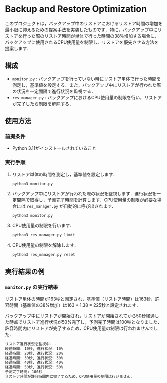 # Backup and Restore Optimization

このプロジェクトは，バックアップ中のリストアにおけるリストア時間の増加を最小限に抑えるための提案手法を実装したものです．特に，バックアップ中にリストアを行った際のリストア時間が単体で行った時間の38%増加する場合に，バックアップに使用されるCPU使用量を制限し、リストアを優先させる方法を提案します．

## 構成

- `monitor.py` : バックアップを行っていない時にリストア単体で行った時間を測定し，基準値を設定する．また，バックアップ中にリストアが行われた際の状況を一定間隔で進行状況を監視する．
- `res_manager.py` : バックアップにおけるCPU使用量の制限を行い，リストアが完了したら制限を解除する．

## 使用方法

### 前提条件

- Python 3.11がインストールされていること

### 実行手順

1. リストア単体の時間を測定し，基準値を設定します．
    ```bash
    python3 monitor.py
    ```

3. バックアップ中にリストアが行われた際の状況を監視します．進行状況を一定間隔で取得し，予測完了時間を計算します．CPU使用量の制限が必要な場合には `res_manager.py` が自動的に呼び出されます．
    ```bash
    python3 monitor.py
    ```

4. CPU使用量の制限を行います．
    ```bash
    python3 res_manager.py limit
    ```

5. CPU使用量の制限を解除します．
    ```bash
    python3 res_manager.py reset
    ```

## 実行結果の例

### `monitor.py` の実行結果

リストア単体の時間が163秒と測定され，基準値（リストア時間）は163秒，許容時間（基準値の38%増加）は163 * 1.38 ≈ 225秒と設定されます．

バックアップ中にリストアが開始され，リストアが開始されてから50秒経過した時点でリストア進行状況が50%完了し，予測完了時間は100秒となりました．許容時間内にリストアが完了するため，CPU使用量の制限は行われませんでした．

```bash
リストア進行状況を監視中...
経過時間: 10秒, 進行状況: 10%
経過時間: 20秒, 進行状況: 20%
経過時間: 30秒, 進行状況: 30%
経過時間: 40秒, 進行状況: 40%
経過時間: 50秒, 進行状況: 50%
予測完了時間: 100秒
リストア時間が許容時間内に完了するため，CPU使用量の制限は行いません．
